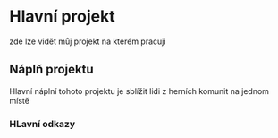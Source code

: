 # Hlavní projekt
zde lze vidět můj projekt na kterém pracuji
## Náplň projektu
Hlavní náplní tohoto projektu je sblížit lidi z herních komunit na jednom místě
### HLavní odkazy 
